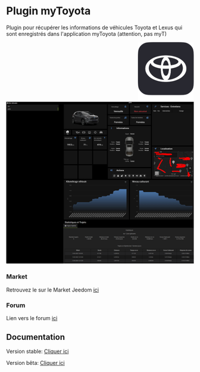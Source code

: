 # Plugin myToyota

Plugin pour récupérer les informations de véhicules Toyota et Lexus qui sont enregistrés dans l'application myToyota (attention, pas myT)

<img src="/plugin_info/mytoyota_icon.png" align="right" height="160" width="150">

![mytoyota](/docs/fr_FR/panel3.PNG)

### Market

Retrouvez le sur le Market Jeedom [ici](https://www.jeedom.com/market/index.php?v=d&p=market&type=plugin&&name=myToyota)

### Forum

Lien vers le forum [ici](https://community.jeedom.com/tag/plugin-myToyota)

## Documentation

Version stable: [Cliquer ici](https://github.com/Noyax-37/myToyota/blob/master/docs/fr_FR/index.md)

Version bêta: [Cliquer ici](https://github.com/Noyax-37/myToyota/blob/develop/docs/fr_FR/index.md)
